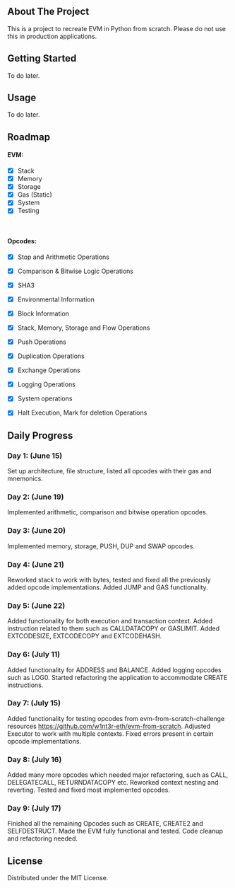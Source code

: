 
<!-- ABOUT THE PROJECT -->
## About The Project


This is a project to recreate EVM in Python from scratch. Please do not use this in production applications.




<!-- GETTING STARTED -->
## Getting Started

To do later.

<!-- ### Prerequisites

To do later.

* npm
  ```sh
  npm install npm@latest -g
  ```

### Installation

1. Get a free API Key at [https://example.com](https://example.com)
2. Clone the repo
   ```sh
   git clone https://github.com/github_username/repo_name.git
   ```
3. Install NPM packages
   ```sh
   npm install
   ```
4. Enter your API in `config.js`
   ```js
   const API_KEY = 'ENTER YOUR API';
   ``` -->



<!-- USAGE EXAMPLES -->
## Usage

To do later.

<!-- _For more examples, please refer to the [Documentation](https://example.com)_ -->



<!-- ROADMAP -->
## Roadmap

#### EVM:

- [x] Stack
- [x] Memory
- [x] Storage
- [x] Gas (Static)
- [x] System     
- [x] Testing
<br/>

#### Opcodes:

- [x] Stop and Arithmetic Operations
- [x] Comparison & Bitwise Logic Operations
- [x] SHA3
- [x] Environmental Information
- [x] Block Information
- [x] Stack, Memory, Storage and Flow Operations
- [x] Push Operations
- [x] Duplication Operations
- [x] Exchange Operations
- [x] Logging Operations
- [x] System operations
- [x] Halt Execution, Mark for deletion Operations


<!-- DAILY -->
## Daily Progress

### Day 1: (June 15)
Set up architecture, file structure, listed all opcodes with their gas and mnemonics.

### Day 2: (June 19)
Implemented arithmetic, comparison and bitwise operation opcodes.

### Day 3: (June 20)
Implemented memory, storage, PUSH, DUP and SWAP opcodes.

### Day 4: (June 21)
Reworked stack to work with bytes, tested and fixed all the previously added opcode implementations. Added JUMP and GAS functionality.

### Day 5: (June 22)
Added functionality for both execution and transaction context. Added instruction related to them such as CALLDATACOPY or GASLIMIT. Added EXTCODESIZE, EXTCODECOPY and EXTCODEHASH.

### Day 6: (July 11)
Added functionality for ADDRESS and BALANCE. Added logging opcodes such as LOG0. Started refactoring the application to accommodate CREATE instructions.

### Day 7: (July 15)
Added functionality for testing opcodes from evm-from-scratch-challenge resources https://github.com/w1nt3r-eth/evm-from-scratch. Adjusted Executor to work with multiple contexts. Fixed errors present in certain opcode implementations.

### Day 8: (July 16)
Added many more opcodes which needed major refactoring, such as CALL, DELEGATECALL, RETURNDATACOPY etc. Reworked context nesting and reverting. Tested and fixed most implemented opcodes.

### Day 9: (July 17)
Finished all the remaining Opcodes such as CREATE, CREATE2 and SELFDESTRUCT. Made the EVM fully functional and tested. Code cleanup and refactoring needed.


<!-- LICENSE -->
## License

Distributed under the MIT License. 



